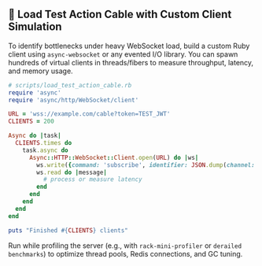 ## 🚀 Load Test Action Cable with Custom Client Simulation

To identify bottlenecks under heavy WebSocket load, build a custom Ruby client using `async-websocket` or any evented I/O library. You can spawn hundreds of virtual clients in threads/fibers to measure throughput, latency, and memory usage.

```ruby
# scripts/load_test_action_cable.rb
require 'async'
require 'async/http/WebSocket/client'

URL = 'wss://example.com/cable?token=TEST_JWT'
CLIENTS = 200

Async do |task|
  CLIENTS.times do
    task.async do
      Async::HTTP::WebSocket::Client.open(URL) do |ws|
        ws.write({command: 'subscribe', identifier: JSON.dump(channel: 'ChatChannel')}.to_json)
        ws.read do |message|
          # process or measure latency
        end
      end
    end
  end
end

puts "Finished #{CLIENTS} clients"
```

Run while profiling the server (e.g., with `rack-mini-profiler` or `derailed benchmarks`) to optimize thread pools, Redis connections, and GC tuning.